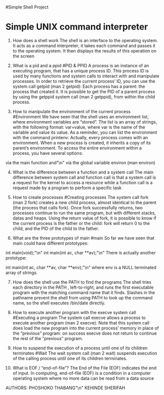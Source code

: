 #Simple Shell Project
# Simple UNIX command interpreter

1. How does a shell work
The shell is an interface to the operating system. It acts as a command interpreter; it takes each command and passes it to the operating system. It then displays the results of this operation on the screen

2. What is a pid and a ppid
#PID & PPID
 A process is an instance of an executing program, that has a unique process ID. This process ID is used by many functions and system calls to interact with and manipulate processes. In order to retrieve the current process’ ID, you can use the system call getpid (man 2 getpid):
 Each process has a parent: the process that created it. It is possible to get the PID of a parent process by using the getppid system call (man 2 getppid), from within the child process.

3. How to manipulate the environment of the current process
#Environment
We have seen that the shell uses an environment list, where environment variables are “stored”. The list is an array of strings, with the following format: var=value, where var is the name of the variable and value its value. As a reminder, you can list the environment with the command printenv:
Actually, every process comes with an environment. When a new process is created, it inherits a copy of its parent’s environment. To access the entire environment within a process, you have several options:

 via the main function and"\n"
 via the global variable environ (man environ)

4. What is the difference between a function and a system call
The main difference between system call and function call is that a system call is a request for the kernel to access a resource while a function call is a request made by a program to perform a specific task

5. How to create processes
#Creating processes
 The system call fork (man 2 fork) creates a new child process, almost identical to the parent (the process that calls fork). Once fork successfully returns, two processes continue to run the same program, but with different stacks, datas and heaps.
 Using the return value of fork, it is possible to know if the current process is the father or the child: fork will return 0 to the child, and the PID of the child to the father.

6. What are the three prototypes of main
#main
So far we have seen that main could have different prototypes:

int main(void);"\n"
int main(int ac, char **av);"\n"
There is actually another prototype:

 int main(int ac, char **av, char **env);"\n"
 where env is a NULL terminated array of strings.

7. How does the shell use the PATH to find the programs
The shell tries each directory in the PATH , left-to-right, and runs the first executable program with the matching command name that it finds. Slashes in the pathname prevent the shell from using PATH to look up the command name, so the shell executes /bin/date directly.

8. How to execute another program with the execve system call
#Executing a program
The system call execve allows a process to execute another program (man 2 execve). Note that this system call does load the new program into the current process’ memory in place of the “previous” program: on success execve does not return to continue the rest of the “previous” program.

9. How to suspend the execution of a process until one of its children terminates
#Wait
The wait system call (man 2 wait) suspends execution of the calling process until one of its children terminates.

10. What is EOF / “end-of-file”?
The End of the File (EOF) indicates the end of input. In computing, end-of-file (EOF) is a condition in a computer operating system where no more data can be read from a data source

AUTHORS:
PHOSHOKO THABANG"\n"
KEHINDE SHERIFAH
